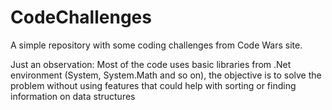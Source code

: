 # CodeChallenges
A simple repository with some coding challenges from Code Wars site. 

Just an observation: Most of the code uses basic libraries from .Net environment (System, System.Math and so on),
the objective is to solve the problem without using features that could help with sorting or finding information on data structures
